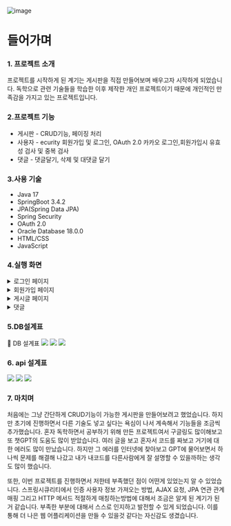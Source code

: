 ![image](https://github.com/user-attachments/assets/f8a5fa71-fa1e-4a80-81a8-04ea1deb247b)
# 들어가며
### 1. 프로젝트 소개
프로젝트를 시작하게 된 계기는 게시판을 직접 만들어보며 배우고자 시작하게 되었습니다.
독학으로 관련 기술들을 학습한 이후 제작한 개인 프로젝트이기 때문에 개인적인 만족감을 가지고 있는 프로젝트입니다.

### 2.프로젝트 기능
+ 게시판 - CRUD기능, 페이징 처리
+ 사용자 - ecurity 회원가입 및 로그인, OAuth 2.0 카카오 로그인,회원가입시 유효성 검사 및 중복 검사
+ 댓글 - 댓글달기, 삭제 및 대댓글 달기

### 3.사용 기술
+ Java 17
+ SpringBoot 3.4.2
+ JPA(Spring Data JPA)
+ Spring Security
+ OAuth 2.0
+ Oracle Database 18.0.0
+ HTML/CSS
+ JavaScript

### 4.실행 화면

<details>
<summary>로그인 페이지</summary>
<img src = "https://github.com/user-attachments/assets/bd1cd510-14ff-46ae-b770-9fd8d78a6087">

</details>

<details>
<summary>회원가입 페이지</summary>
<img src = "https://github.com/user-attachments/assets/046ea401-e61c-4952-ac62-9171e14458b2">
<img src = "https://github.com/user-attachments/assets/9b37dac4-e5a9-46df-980d-6725d5ace6b0">
</details>

<details>
<summary>게시글 페이지</summary>
<img src = "https://github.com/user-attachments/assets/102e2533-941d-4130-b753-fc163c121304" alt ="게시글 목록을 페이징처리로 조회가능">
        게시글 목록을 페이징처리로 조회가능
<img src = "https://github.com/user-attachments/assets/3c211a0e-2e08-47fd-a3bc-4e58ca8ece8a" alt ="로그인한 사용자만 글쓰기 가능">
        로그인한 사용자만 글쓰기 가능
<img src = "https://github.com/user-attachments/assets/9b6938a7-9fe2-46ac-8bc6-c7dda8969aa8" alt ="게시글에서 목록보기를 클릭하면 다시 글 목록 페이지로 이동한다.">
        게시글에서 목록보기를 클릭하면 다시 글 목록 페이지로 이동한다.
</details>
<details>
<summary>댓글</summary>
<img src = "https://github.com/user-attachments/assets/d20f1e0c-73c2-4e27-b440-6a3f51a5bee8">
<img src = "https://github.com/user-attachments/assets/51e27cd4-91f1-4e5c-ba50-d1c725ce032b" alt ="댓글이 삭제되는 경우 대댓글과 함께 삭제되며 대댓글이 삭제되는 경우 삭제된 댓글입니다. 라고 바뀐다. 본인이 쓴 댓글과 대댓글만 삭제가능합니다.">
        댓글이 삭제되는 경우 대댓글과 함께 삭제되며 대댓글이 삭제되는 경우 삭제된 댓글입니다. 라고 바뀐다. 본인이 쓴 댓글과 대댓글만 삭제가능합니다.
</details>

### 5.DB설계표
📌 DB 설계표
<img src ="https://github.com/user-attachments/assets/13f0430a-ffc3-4e5b-9e58-1df6007a5a6a">
<img src ="https://github.com/user-attachments/assets/0c40c52e-d8aa-4a63-bbbe-2fe739b41573">
<img src = "https://github.com/user-attachments/assets/5e954ac6-5331-473e-a1a4-03b0575defaf">

### 6. api 설계표
<img src ="https://github.com/user-attachments/assets/7a08c8e8-ed0e-456f-a073-78654b4b546d">
<img src ="https://github.com/user-attachments/assets/09912bbb-ffd8-4cd3-b87c-fbcddab31d3e">
<img src ="https://github.com/user-attachments/assets/11bc3504-b244-4fae-a153-ca63f4753031">

### 7. 마치며
처음에는 그냥 간단하게 CRUD기능이 가능한 게시판을 만들어보려고 했었습니다.
하지만 초기에 진행하면서 다른 기술도 넣고 싶다는 욕심이 나서 계속해서 기능들을 조금씩 추가했습니다.
혼자 독학하면서 공부하기 위해 만든 프로젝트여서 구글링도 많이해보고 또 챗GPT의 도움도 많이 받았습니다.
여러 글을 보고 혼자서 코드를 짜보고 거기에 대한 에러도 많이 만났습니다. 하지만 그 에러를 인터넷에 찾아보고
GPT에 물어보면서 하나씩 문제를 해결해 나갔고 내가 내코드를 다른사람에게 잘 설명할 수 있을까하는 생각도 많이 했습니다.

또한, 이번 프로젝트를 진행하면서 저한테 부족했던 점이 어떤게 있었는지 알 수 있었습니다.
스프링시큐리티에서 인증 사용자 정보 가져오는 방법, AJAX 요청, JPA 연관 관계 매핑 그리고 HTTP 메서드 적절하게 매칭하는방법에 대해서
조금은 알게 된 계기가 된거 같습니다. 부족한 부분에 대해서 스스로 인지하고 발전할 수 있게 되었습니다.
이를 통해 더 나은 웹 어플리케이션을 만들 수 있을것 같다는 자신감도 생겼습니다.







